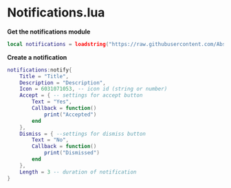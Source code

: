 # Notifications.lua

__Get the notifications module__

```lua
local notifications = loadstring("https://raw.githubusercontent.com/AbstractPoo/Main/main/Notifications.lua")
```

__Create a notification__

```lua
notifications:notify{
    Title = "Title", 
    Description = "Description",
    Icon = 6031071053, -- icon id (string or number)
    Accept = { -- settings for accept button
        Text = "Yes",
        Callback = function()
            print("Accepted")
        end
    },
    Dismiss = { --settings for dismiss button
        Text = "No",
        Callback = function()
            print("Dismissed")
        end
    },
    Length = 3 -- duration of notification
}
```